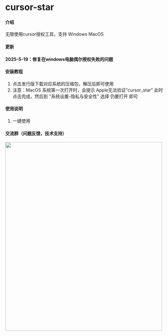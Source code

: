 # cursor-star

#### 介绍
无限使用cursor授权工具，支持 Windows MacOS
#### 更新
#### 2025-5-19：修复在windows电脑偶尔授权失败的问题

#### 安装教程

1.  点击发行版下载对应系统的压缩包，解压后即可使用
2.  注意：MacOS 系统第一次打开时，会提示 Apple无法验证“cursor_star”
    此时点击完成，然后到 "系统设置-隐私与安全性" 选择 仍要打开 即可

#### 使用说明

1.  一键使用

#### 交流群（问题反馈，技术支持）
<img src="https://github.com/user-attachments/assets/61fd695f-bbcf-4841-a414-2478602c9270" width="500" height="600">



